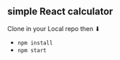 ## simple React calculator
Clone in your Local repo then ⬇ <br/>
-    `npm install` <br/>
-    `npm start` 
